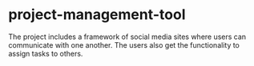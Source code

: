 # project-management-tool
The project includes a framework of social media sites where users can communicate with one another. The users also get the functionality to assign tasks to others.
